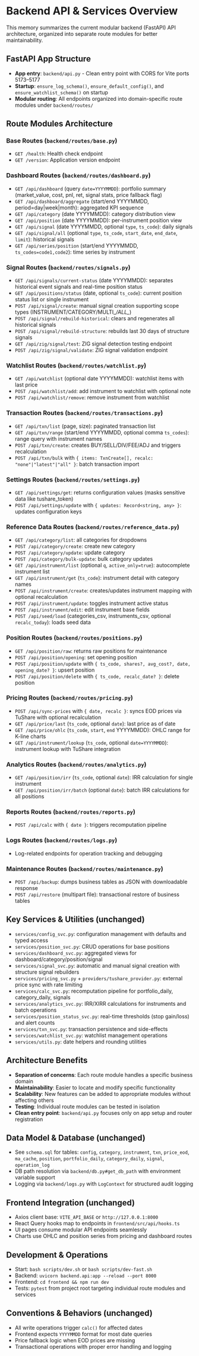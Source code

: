 # Backend API & Services Overview

This memory summarizes the current modular backend (FastAPI) API architecture, organized into separate route modules for better maintainability.

## FastAPI App Structure
- **App entry**: `backend/api.py` - Clean entry point with CORS for Vite ports 5173–5177
- **Startup**: `ensure_log_schema()`, `ensure_default_config()`, and `ensure_watchlist_schema()` on startup
- **Modular routing**: All endpoints organized into domain-specific route modules under `backend/routes/`

## Route Modules Architecture

### Base Routes (`backend/routes/base.py`)
- `GET /health`: Health check endpoint
- `GET /version`: Application version endpoint

### Dashboard Routes (`backend/routes/dashboard.py`)  
- `GET /api/dashboard` (query `date=YYYYMMDD`): portfolio summary (market_value, cost, pnl, ret, signal stats, price fallback flag)
- `GET /api/dashboard/aggregate` (start/end YYYYMMDD, period=day|week|month): aggregated KPI sequence
- `GET /api/category` (date YYYYMMDD): category distribution view
- `GET /api/position` (date YYYYMMDD): per-instrument position view
- `GET /api/signal` (date YYYYMMDD, optional `type`, `ts_code`): daily signals
- `GET /api/signal/all` (optional `type`, `ts_code`, `start_date`, `end_date`, `limit`): historical signals
- `GET /api/series/position` (start/end YYYYMMDD, `ts_codes=code1,code2`): time series by instrument

### Signal Routes (`backend/routes/signals.py`)
- `GET /api/signals/current-status` (date YYYYMMDD): separates historical event signals and real-time position status
- `GET /api/positions/status` (date, optional `ts_code`): current position status list or single instrument
- `POST /api/signal/create`: manual signal creation supporting scope types (INSTRUMENT/CATEGORY/MULTI_*/ALL_*)
- `POST /api/signal/rebuild-historical`: clears and regenerates all historical signals
- `POST /api/signal/rebuild-structure`: rebuilds last 30 days of structure signals
- `GET /api/zig/signal/test`: ZIG signal detection testing endpoint
- `POST /api/zig/signal/validate`: ZIG signal validation endpoint

### Watchlist Routes (`backend/routes/watchlist.py`)
- `GET /api/watchlist` (optional date YYYYMMDD): watchlist items with last price
- `POST /api/watchlist/add`: add instrument to watchlist with optional note
- `POST /api/watchlist/remove`: remove instrument from watchlist

### Transaction Routes (`backend/routes/transactions.py`)
- `GET /api/txn/list` (page, size): paginated transaction list
- `GET /api/txn/range` (start/end YYYYMMDD, optional comma `ts_codes`): range query with instrument names
- `POST /api/txn/create`: creates BUY/SELL/DIV/FEE/ADJ and triggers recalculation
- `POST /api/txn/bulk` with `{ items: TxnCreate[], recalc: "none"|"latest"|"all" }`: batch transaction import

### Settings Routes (`backend/routes/settings.py`)
- `GET /api/settings/get`: returns configuration values (masks sensitive data like tushare_token)
- `POST /api/settings/update` with `{ updates: Record<string, any> }`: updates configuration keys

### Reference Data Routes (`backend/routes/reference_data.py`)
- `GET /api/category/list`: all categories for dropdowns
- `POST /api/category/create`: create new category
- `POST /api/category/update`: update category
- `POST /api/category/bulk-update`: bulk category updates
- `GET /api/instrument/list` (optional `q`, `active_only=true`): autocomplete instrument list
- `GET /api/instrument/get` (`ts_code`): instrument detail with category names
- `POST /api/instrument/create`: creates/updates instrument mapping with optional recalculation
- `POST /api/instrument/update`: toggles instrument active status
- `POST /api/instrument/edit`: edit instrument base fields
- `POST /api/seed/load` (categories_csv, instruments_csv, optional `recalc_today`): loads seed data

### Position Routes (`backend/routes/positions.py`)
- `GET /api/position/raw`: returns raw positions for maintenance
- `POST /api/position/opening`: set opening position
- `POST /api/position/update` with `{ ts_code, shares?, avg_cost?, date, opening_date? }`: upsert position
- `POST /api/position/delete` with `{ ts_code, recalc_date? }`: delete position

### Pricing Routes (`backend/routes/pricing.py`)
- `POST /api/sync-prices` with `{ date, recalc }`: syncs EOD prices via TuShare with optional recalculation
- `GET /api/price/last` (`ts_code`, optional `date`): last price as of date
- `GET /api/price/ohlc` (`ts_code`, `start`, `end` YYYYMMDD): OHLC range for K-line charts
- `GET /api/instrument/lookup` (`ts_code`, optional `date=YYYYMMDD`): instrument lookup with TuShare integration

### Analytics Routes (`backend/routes/analytics.py`)
- `GET /api/position/irr` (`ts_code`, optional `date`): IRR calculation for single instrument
- `GET /api/position/irr/batch` (optional `date`): batch IRR calculations for all positions

### Reports Routes (`backend/routes/reports.py`)
- `POST /api/calc` with `{ date }`: triggers recomputation pipeline

### Logs Routes (`backend/routes/logs.py`)
- Log-related endpoints for operation tracking and debugging

### Maintenance Routes (`backend/routes/maintenance.py`)
- `POST /api/backup`: dumps business tables as JSON with downloadable response
- `POST /api/restore` (multipart file): transactional restore of business tables

## Key Services & Utilities (unchanged)
- `services/config_svc.py`: configuration management with defaults and typed access
- `services/position_svc.py`: CRUD operations for base positions
- `services/dashboard_svc.py`: aggregated views for dashboard/category/position/signal
- `services/signal_svc.py`: automatic and manual signal creation with structure signal rebuilders
- `services/pricing_svc.py` + `providers/tushare_provider.py`: external price sync with rate limiting
- `services/calc_svc.py`: recomputation pipeline for portfolio_daily, category_daily, signals
- `services/analytics_svc.py`: IRR/XIRR calculations for instruments and batch operations
- `services/position_status_svc.py`: real-time thresholds (stop gain/loss) and alert counts
- `services/txn_svc.py`: transaction persistence and side-effects
- `services/watchlist_svc.py`: watchlist management operations
- `services/utils.py`: date helpers and rounding utilities

## Architecture Benefits
- **Separation of concerns**: Each route module handles a specific business domain
- **Maintainability**: Easier to locate and modify specific functionality
- **Scalability**: New features can be added to appropriate modules without affecting others
- **Testing**: Individual route modules can be tested in isolation
- **Clean entry point**: `backend/api.py` focuses only on app setup and router registration

## Data Model & Database (unchanged)
- See `schema.sql` for tables: `config`, `category`, `instrument`, `txn`, `price_eod`, `ma_cache`, `position`, `portfolio_daily`, `category_daily`, `signal`, `operation_log`
- DB path resolution via `backend/db.py#get_db_path` with environment variable support
- Logging via `backend/logs.py` with `LogContext` for structured audit logging

## Frontend Integration (unchanged)
- Axios client base: `VITE_API_BASE` or `http://127.0.0.1:8000`
- React Query hooks map to endpoints in `frontend/src/api/hooks.ts`
- UI pages consume modular API endpoints seamlessly
- Charts use OHLC and position series from pricing and dashboard routes

## Development & Operations
- Start: `bash scripts/dev.sh` or `bash scripts/dev-fast.sh`
- Backend: `uvicorn backend.api:app --reload --port 8000`
- Frontend: `cd frontend && npm run dev`
- Tests: `pytest` from project root targeting individual route modules and services

## Conventions & Behaviors (unchanged)
- All write operations trigger `calc()` for affected dates
- Frontend expects `YYYYMMDD` format for most date queries
- Price fallback logic when EOD prices are missing
- Transactional operations with proper error handling and logging